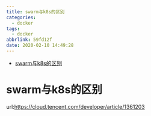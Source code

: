 ```yaml
---
title: swarm与k8s的区别
categories:
  - docker
tags:
  - docker
abbrlink: 59fd12f
date: 2020-02-10 14:49:28
---
```


<!-- @import "[TOC]" {cmd="toc" depthFrom=1 depthTo=6 orderedList=false} -->

<!-- code_chunk_output -->

- [swarm与k8s的区别](#swarm与k8s的区别)

<!-- /code_chunk_output -->
<!-- more -->

# swarm与k8s的区别

url:https://cloud.tencent.com/developer/article/1361203